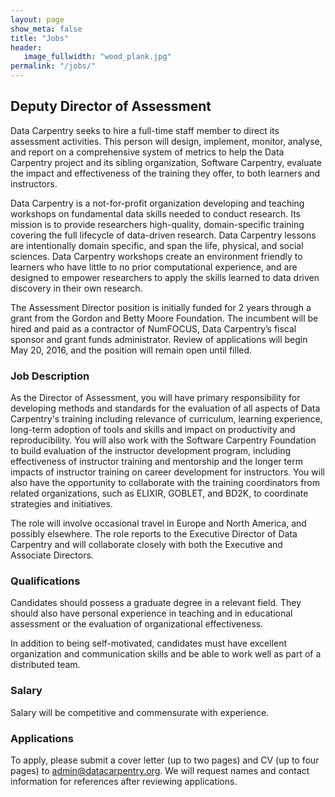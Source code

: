 ```yaml
---
layout: page
show_meta: false
title: "Jobs"
header:
   image_fullwidth: "wood_plank.jpg"
permalink: "/jobs/"
---
```

## Deputy Director of Assessment

Data Carpentry seeks to hire a full-time staff member to direct its assessment activities.
This person will design, implement, monitor, analyse, and report on a comprehensive system of metrics
to help the Data Carpentry project and its sibling organization, Software Carpentry,
evaluate the impact and effectiveness of the training they offer,
to both learners and instructors. 

Data Carpentry is a not-for-profit organization developing and teaching workshops
on fundamental data skills needed to conduct research.
Its mission is to provide researchers high-quality, domain-specific training
covering the full lifecycle of data-driven research.
Data Carpentry lessons are intentionally domain specific, and span the life, physical, and social sciences.
Data Carpentry workshops create an environment friendly to learners who have little to no prior computational experience,
and are designed to empower researchers to apply the skills learned to data driven discovery in their own research.

The Assessment Director position is initially funded for 2 years through a grant from the Gordon and Betty Moore Foundation.
The incumbent will be hired and paid as a contractor of NumFOCUS,
Data Carpentry’s fiscal sponsor and grant funds administrator.
Review of applications will begin May 20, 2016, and the position will remain open until filled.

### Job Description 

As the Director of Assessment,
you will have primary responsibility for developing methods and standards for the evaluation of all aspects of Data Carpentry's training
including relevance of curriculum, learning experience, long-term adoption of tools and skills and impact on productivity and reproducibility.
You will also work with the Software Carpentry Foundation to build evaluation of the instructor development program,
including effectiveness of instructor training and mentorship
and the longer term impacts of instructor training on career development for instructors.
You will also have the opportunity to collaborate with the training coordinators from related organizations,
such as ELIXIR, GOBLET, and BD2K,
to coordinate strategies and initiatives. 

The role will involve occasional travel in Europe and North America, and possibly elsewhere.
The role reports to the Executive Director of Data Carpentry
and will collaborate closely with both the Executive and Associate Directors. 

### Qualifications

Candidates should possess a graduate degree in a relevant field.
They should also have personal experience in teaching and in educational assessment
or the evaluation of organizational effectiveness.

In addition to being self-motivated,
candidates must have excellent organization and communication skills
and be able to work well as part of a distributed team.

### Salary

Salary will be competitive and commensurate with experience.

### Applications

To apply,
please submit a cover letter (up to two pages) and CV (up to four pages)
to [admin@datacarpentry.org](mailto:admin@datacarpentry.org).
We will request names and contact information for references after reviewing applications.

